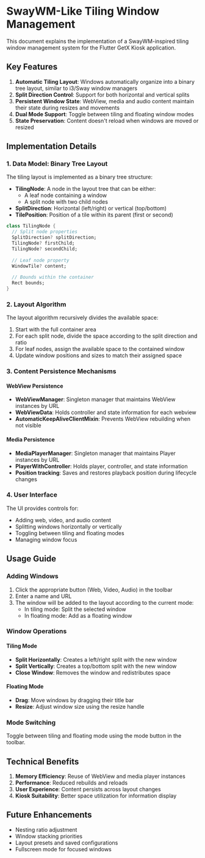 # SwayWM-Like Tiling Window Management

This document explains the implementation of a SwayWM-inspired tiling window management system for the Flutter GetX Kiosk application.

## Key Features

1. **Automatic Tiling Layout**: Windows automatically organize into a binary tree layout, similar to i3/Sway window managers
2. **Split Direction Control**: Support for both horizontal and vertical splits
3. **Persistent Window State**: WebView, media and audio content maintain their state during resizes and movements
4. **Dual Mode Support**: Toggle between tiling and floating window modes
5. **State Preservation**: Content doesn't reload when windows are moved or resized

## Implementation Details

### 1. Data Model: Binary Tree Layout

The tiling layout is implemented as a binary tree structure:

- **TilingNode**: A node in the layout tree that can be either:
  - A leaf node containing a window
  - A split node with two child nodes
- **SplitDirection**: Horizontal (left/right) or vertical (top/bottom)
- **TilePosition**: Position of a tile within its parent (first or second)

```dart
class TilingNode {
  // Split node properties
  SplitDirection? splitDirection;
  TilingNode? firstChild;
  TilingNode? secondChild;
  
  // Leaf node property
  WindowTile? content;
  
  // Bounds within the container
  Rect bounds;
}
```

### 2. Layout Algorithm

The layout algorithm recursively divides the available space:

1. Start with the full container area
2. For each split node, divide the space according to the split direction and ratio
3. For leaf nodes, assign the available space to the contained window
4. Update window positions and sizes to match their assigned space

### 3. Content Persistence Mechanisms

#### WebView Persistence

- **WebViewManager**: Singleton manager that maintains WebView instances by URL
- **WebViewData**: Holds controller and state information for each webview
- **AutomaticKeepAliveClientMixin**: Prevents WebView rebuilding when not visible

#### Media Persistence

- **MediaPlayerManager**: Singleton manager that maintains Player instances by URL
- **PlayerWithController**: Holds player, controller, and state information
- **Position tracking**: Saves and restores playback position during lifecycle changes

### 4. User Interface

The UI provides controls for:

- Adding web, video, and audio content
- Splitting windows horizontally or vertically
- Toggling between tiling and floating modes
- Managing window focus

## Usage Guide

### Adding Windows

1. Click the appropriate button (Web, Video, Audio) in the toolbar
2. Enter a name and URL
3. The window will be added to the layout according to the current mode:
   - In tiling mode: Split the selected window
   - In floating mode: Add as a floating window

### Window Operations

#### Tiling Mode

- **Split Horizontally**: Creates a left/right split with the new window
- **Split Vertically**: Creates a top/bottom split with the new window
- **Close Window**: Removes the window and redistributes space

#### Floating Mode

- **Drag**: Move windows by dragging their title bar
- **Resize**: Adjust window size using the resize handle

### Mode Switching

Toggle between tiling and floating mode using the mode button in the toolbar.

## Technical Benefits

1. **Memory Efficiency**: Reuse of WebView and media player instances
2. **Performance**: Reduced rebuilds and reloads
3. **User Experience**: Content persists across layout changes
4. **Kiosk Suitability**: Better space utilization for information display

## Future Enhancements

- Nesting ratio adjustment
- Window stacking priorities
- Layout presets and saved configurations
- Fullscreen mode for focused windows